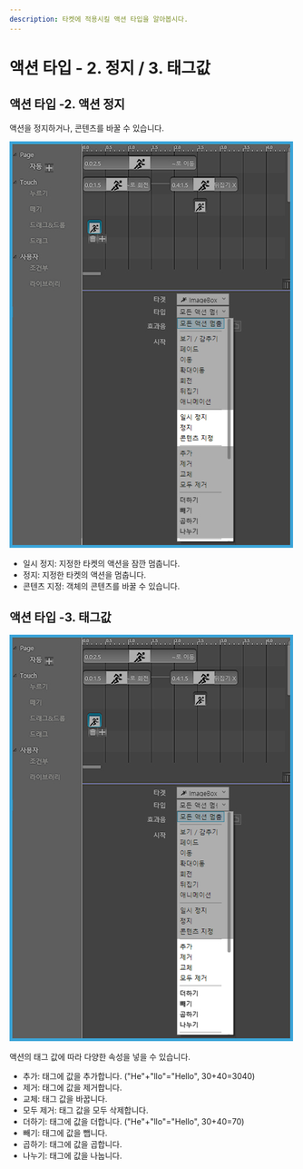 ```yaml
---
description: 타켓에 적용시킬 액션 타입을 알아봅시다.
---
```


# 액션 타입 - 2. 정지 / 3. 태그값

## 액션 타입 -2. 액션 정지

액션을 정지하거나, 콘텐츠를 바꿀 수 있습니다.

![](../.gitbook/assets/2%20%281%29.jpg)

* 일시 정지: 지정한 타켓의 액션을 잠깐 멈춥니다.
* 정지: 지정한 타켓의 액션을 멈춥니다.
* 콘텐츠 지정: 객체의 콘텐츠를 바꿀 수 있습니다.

## **액션 타입 -3. 태그값**

![](../.gitbook/assets/3.jpg)

액션의 태그 값에 따라 다양한 속성을 넣을 수 있습니다.

* 추가: 태그에 값을 추가합니다. \("He"+"llo"="Hello", 30+40=3040\)
* 제거: 태그에 값을 제거합니다.
* 교체: 태그 값을 바꿉니다.
* 모두 제거: 태그 값을 모두 삭제합니다.
* 더하기: 태그에 값을 더합니다. \("He"+"llo"="Hello", 30+40=70\)
* 빼기: 태그에 값을 뺍니다. 
* 곱하기: 태그에 값을 곱합니다.
* 나누기: 태그에 값을 나눕니다.

